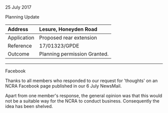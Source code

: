 25 July 2017

Planning Update

| Address     | Lesure, Honeyden Road        |
| :---------- | :--------------------------- |
| Application | Proposed rear extension      |
| Reference   | 17/01323/GPDE                |
| Outcome     | Planning permission Granted. |

---

Facebook

Thanks to all members who responded to our request for 'thoughts' on an NCRA Facebook page published in our 6 July NewsMail.

Apart from one member's response, the general opinion was that this would not be a suitable way for the NCRA to conduct business. Consequently the idea has been shelved.
